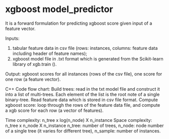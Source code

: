 # xgboost model_predictor

It is a forward formulation for predicting xgboost score given input of a feature vector. 

Inputs: 
  1) tabular feature data in csv file (rows: instances, columns: feature data including header of feature names);
  2) xgboost model file in .txt format which is generated from the Scikit-learn library of xgb.train ().
  
Output:
xgboost scores for all instances (rows of the csv file), one score for one row (a feature vector).

C++ Code flow chart:
Build trees: read in the txt model file and construct it into a list of multi-trees. Each element of the list is the root note of a single binary-tree.
Read feature data which is stored in csv file format.
Compute xgboost score: loop through the rows of the feature data file, and compute a xgb score for each row (a vector of features).

Time complexity: n_tree x log(n_node) X n_instance
Space complexity: n_tree x n_node X n_instance
n_tree: number of trees, n_node: node number of a single tree (it varies for different tree), n_sample: number of instances.

